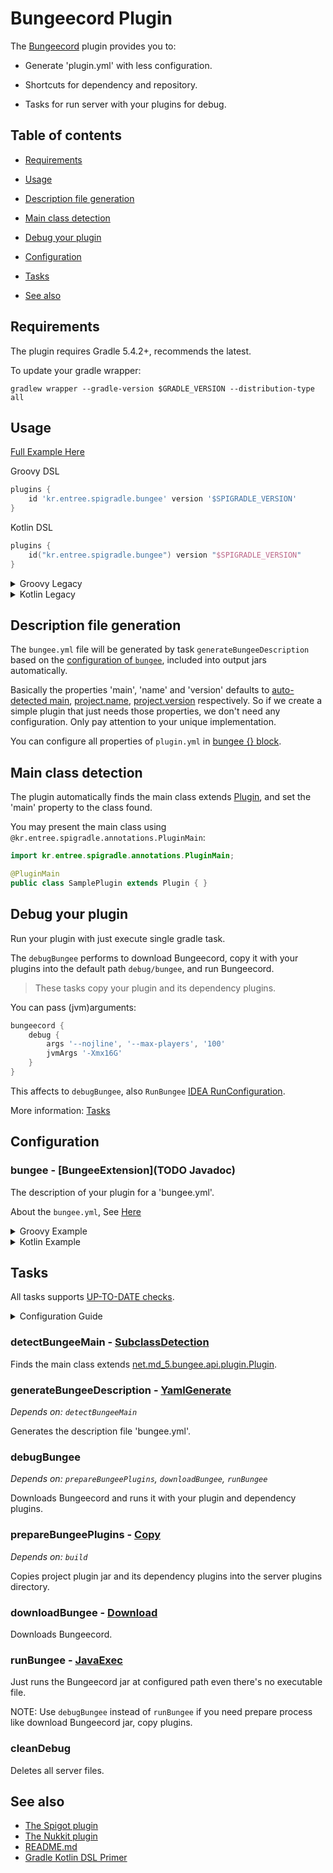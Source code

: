 # Bungeecord Plugin

The [Bungeecord](https://www.spigotmc.org/wiki/about-bungeecord/) plugin provides you to:

- Generate 'plugin.yml' with less configuration.

- Shortcuts for dependency and repository.

- Tasks for run server with your plugins for debug.

## Table of contents

- [Requirements](#requirements)

- [Usage](#usage)

- [Description file generation](#description-file-generation)

- [Main class detection](#main-class-detection)

- [Debug your plugin](#debug-your-plugin)

- [Configuration](#configuration)

- [Tasks](#tasks)

- [See also](#see-also)

## Requirements

The plugin requires Gradle 5.4.2+, recommends the latest.

To update your gradle wrapper:

```
gradlew wrapper --gradle-version $GRADLE_VERSION --distribution-type all
```

## Usage

[Full Example Here](https://github.com/spigradle/spigradle-sample/tree/master/bungeecord)

Groovy DSL

```groovy
plugins {
    id 'kr.entree.spigradle.bungee' version '$SPIGRADLE_VERSION'
}
```
Kotlin DSL

```kotlin
plugins {
    id("kr.entree.spigradle.bungee") version "$SPIGRADLE_VERSION"
}
```

<details>
<summary>Groovy Legacy</summary>

```groovy
buildscript {
    repositories {
        jcenter()
    }
    dependencies {
        classpath 'kr.entree:spigradle:$SPIGRADLE_VERSION'
    }
}

apply plugin: 'kr.entree.spigradle.bungee'
```

</details>

<details>
<summary>Kotlin Legacy</summary>

```groovy
buildscript {
    repositories {
        jcenter()
    }
    dependencies {
        classpath("kr.entree:spigradle:$SPIGRADLE_VERSION")
    }
}

apply(plugin = "kr.entree.spigradle.bungee")
```

</details>

## Description file generation

The `bungee.yml` file will be generated by task `generateBungeeDescription` based on the [configuration of `bungee`](#configuration), included into output jars automatically.

Basically the properties 'main', 'name' and 'version' defaults to [auto-detected main](#main-class-detection), [project.name](https://docs.gradle.org/current/javadoc/org/gradle/api/Project.html#getName--), [project.version](https://docs.gradle.org/current/javadoc/org/gradle/api/Project.html#getName--) respectively.  So if we create a simple plugin that just needs those properties, we don't need any configuration. Only pay attention to your unique implementation.

You can configure all properties of `plugin.yml` in [bungee {} block](#configuration).

## Main class detection

The plugin automatically finds the main class extends [Plugin](https://ci.md-5.net/job/BungeeCord/ws/api/target/apidocs/net/md_5/bungee/api/plugin/Plugin.html), and set the 'main' property to the class found.

You may present the main class using `@kr.entree.spigradle.annotations.PluginMain`:

```java
import kr.entree.spigradle.annotations.PluginMain;

@PluginMain
public class SamplePlugin extends Plugin { }
```  

## Debug your plugin

Run your plugin with just execute single gradle task.

The `debugBungee` performs to download Bungeecord, copy it with your plugins into the default path `debug/bungee`, and run Bungeecord.

> These tasks copy your plugin and its dependency plugins.

You can pass (jvm)arguments:

```groovy
bungeecord {
    debug {
        args '--nojline', '--max-players', '100'
        jvmArgs '-Xmx16G'
    }
}
```

This affects to `debugBungee`, also `RunBungee` [IDEA RunConfiguration](https://www.jetbrains.com/help/idea/run-debug-configuration-application.html).

More information: [Tasks](#tasks)

## Configuration

### bungee - [BungeeExtension](TODO Javadoc)

The description of your plugin for a 'bungee.yml'.

About the `bungee.yml`, See [Here](https://www.spigotmc.org/wiki/create-your-first-bungeecord-plugin-proxy-spigotmc/#making-it-load)

<details>
<summary>Groovy Example</summary>

```groovy
bungee {
    description 'A Bungeecord plugin.'
    author 'Me'
    depends 'foo', 'bar'
    softDepends 'soft'
}
```

</details>

<details>
<summary>Kotlin Example</summary>

```kotlin
bungee {
    description = "A Bungeecord plugin."
    author = "Me"
    depends = listOf("SomePlugin")
    softDepends = listOf("SomeSoftPlugin")
}
```

Without [type-safe accessors](https://docs.gradle.org/current/userguide/kotlin_dsl.html#sec:kotlin_using_standard_api):

```kotlin
configure<BungeeExtension> {
    description = "A Bungeecord plugin."
}
```

</details>

## Tasks

All tasks supports [UP-TO-DATE checks](https://docs.gradle.org/current/userguide/more_about_tasks.html#sec:up_to_date_checks).

<details>
<summary>Configuration Guide</summary>

Groovy:

```groovy
runBungee {
    jvmArgs('-Xmx8G')
}
```

Kotlin with type-safe accessors:

```kotlin
tasks {
    runBungee {
        jvmArgs("-Xmx8G")
    }
}
```

Kotlin without [type-safe accessors](https://docs.gradle.org/current/userguide/kotlin_dsl.html#sec:kotlin_using_standard_api):

```kotlin
tasks {
    named<JavaExec>("runBungee") {
        jvmArgs("-Xmx8G")
    }
}
```

Kotlin with property delegation

```kotlin
tasks {
    val runBungee by existing(JavaExec::clas) {
        jvmArgs("-Xmx8G")
    }
    // Do something with 'runBungee'
}
```

</details>

### detectBungeeMain - [SubclassDetection](TODO)

Finds the main class extends [net.md_5.bungee.api.plugin.Plugin](https://ci.md-5.net/job/BungeeCord/ws/api/target/apidocs/net/md_5/bungee/api/plugin/Plugin.html).

### generateBungeeDescription - [YamlGenerate](TODO)

*Depends on: `detectBungeeMain`*

Generates the description file 'bungee.yml'.

### debugBungee

*Depends on: `prepareBungeePlugins`, `downloadBungee`, `runBungee`*

Downloads Bungeecord and runs it with your plugin and dependency plugins.

### prepareBungeePlugins - [Copy](https://docs.gradle.org/current/dsl/org.gradle.api.tasks.Copy.html)

*Depends on: `build`*

Copies project plugin jar and its dependency plugins into the server plugins directory.

### downloadBungee - [Download](TODO)

Downloads Bungeecord.

### runBungee - [JavaExec](https://docs.gradle.org/current/dsl/org.gradle.api.tasks.JavaExec.html)

Just runs the Bungeecord jar at configured path even there's no executable file.

NOTE: Use `debugBungee` instead of `runBungee` if you need prepare process like download Bungeecord jar, copy plugins.

### cleanDebug

Deletes all server files.

## See also

- [The Spigot plugin](spigot_plugin.md)
- [The Nukkit plugin](nukkit_plugin.md)
- [README.md](../README.md)
- [Gradle Kotlin DSL Primer](https://docs.gradle.org/current/userguide/kotlin_dsl.html)